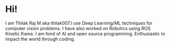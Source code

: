 # Hi!

I am Thilak Raj M aka thilak007.I use Deep Learning/ML techniques for computer vision problems. I have also worked on Robotics using ROS Kinetic Kame. I am fond of AI and open source programming. Enthusiastic to impact the world through coding.
